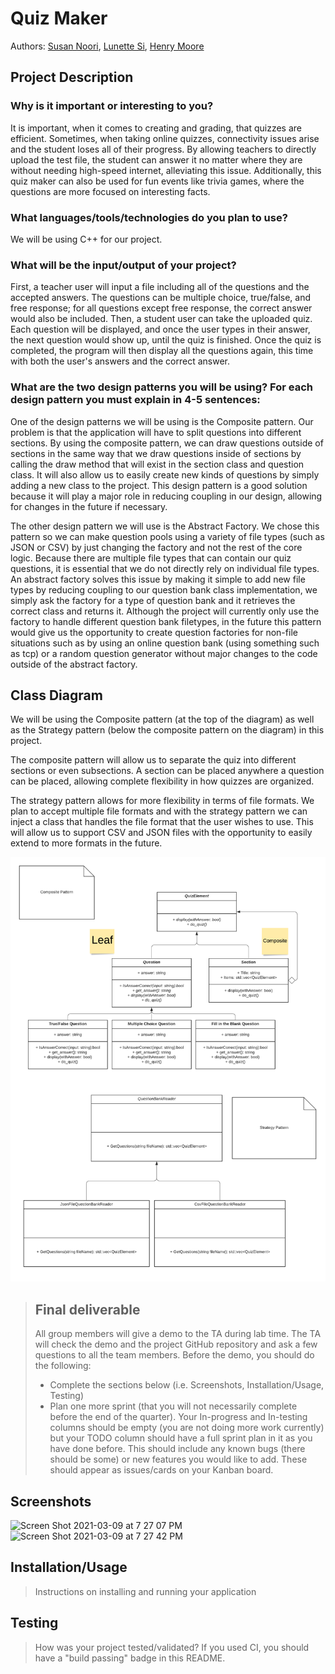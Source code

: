 # Quiz Maker
Authors: [Susan Noori](https://github.com/susan2099), [Lunette Si](https://github.com/lunettesi), [Henry Moore](https://github.com/hmoorerg)

## Project Description
### Why is it important or interesting to you?
It is important, when it comes to creating and grading, that quizzes are efficient. Sometimes, when taking online quizzes, connectivity issues arise and the student loses all of their progress. By allowing teachers to directly upload the test file, the student can answer it no matter where they are without needing high-speed internet, alleviating this issue. Additionally, this quiz maker can also be used for fun events like trivia games, where the questions are more focused on interesting facts. 
### What languages/tools/technologies do you plan to use?
We will be using C++ for our project. 
### What will be the input/output of your project?
First, a teacher user will input a file including all of the questions and the accepted answers. The questions can be multiple choice, true/false, and free response; for all questions except free response, the correct answer would also be included. Then, a student user can take the uploaded quiz. Each question will be displayed, and once the user types in their answer, the next question would show up, until the quiz is finished. Once the quiz is completed, the program will then display all the questions again, this time with both the user's answers and the correct answer.
### What are the two design patterns you will be using? For each design pattern you must explain in 4-5 sentences:
One of the design patterns we will be using is the Composite pattern. Our problem is that the application will have to split questions into different sections. By using the composite pattern, we can draw questions outside of sections in the same way that we draw questions inside of sections by calling the draw method that will exist in the section class and question class. It will also allow us to easily create new kinds of questions by simply adding a new class to the project. This design pattern is a good solution because it will play a major role in reducing coupling in our design, allowing for changes in the future if necessary.

The other design pattern we will use is the Abstract Factory. We chose this pattern so we can make question pools using a variety of file types (such as JSON or CSV) by just changing the factory and not the rest of the core logic. Because there are multiple file types that can contain our quiz questions, it is essential that we do not directly rely on individual file types. An abstract factory solves this issue by making it simple to add new file types by reducing coupling to our question bank class implementation, we simply ask the factory for a type of question bank and it retrieves the correct class and returns it. Although the project will currently only use the factory to handle different question bank filetypes, in the future this pattern would give us the opportunity to create question factories for non-file situations such as by using an online question bank (using something such as tcp) or a random question generator without major changes to the code outside of the abstract factory.

## Class Diagram
 We will be using the Composite pattern (at the top of the diagram) as well as the Strategy pattern (below the composite pattern on the diagram) in this project. 

The composite pattern will allow us to separate the quiz into different sections or even subsections. A section can be placed anywhere a question can be placed, allowing complete flexibility in how quizzes are organized.

The strategy pattern allows for more flexibility in terms of file formats. We plan to accept multiple file formats and with the strategy pattern we can inject a class that handles the file format that the user wishes to use. This will allow us to support CSV and JSON files with the opportunity to easily extend to more formats in the future.

 ![Class Diagram](FinalProjectDiagram.png)

 > ## Final deliverable
 > All group members will give a demo to the TA during lab time. The TA will check the demo and the project GitHub repository and ask a few questions to all the team members. 
 > Before the demo, you should do the following:
 > * Complete the sections below (i.e. Screenshots, Installation/Usage, Testing)
 > * Plan one more sprint (that you will not necessarily complete before the end of the quarter). Your In-progress and In-testing columns should be empty (you are not doing more work currently) but your TODO column should have a full sprint plan in it as you have done before. This should include any known bugs (there should be some) or new features you would like to add. These should appear as issues/cards on your Kanban board. 
 
 ## Screenshots
![Screen Shot 2021-03-09 at 7 27 07 PM](https://user-images.githubusercontent.com/76899884/110572165-c1264200-810d-11eb-9c6a-5f7154273ef9.png)
![Screen Shot 2021-03-09 at 7 27 42 PM](https://user-images.githubusercontent.com/76899884/110572172-c4b9c900-810d-11eb-872e-c9cfbe41ad74.png)

 ## Installation/Usage
 > Instructions on installing and running your application
 ## Testing
 > How was your project tested/validated? If you used CI, you should have a "build passing" badge in this README.
 
